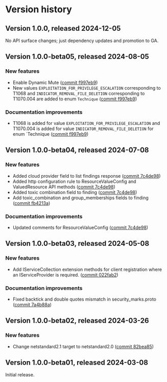 # Version history

## Version 1.0.0, released 2024-12-05

No API surface changes; just dependency updates and promotion to GA.

## Version 1.0.0-beta05, released 2024-08-05

### New features

- Enable Dynamic Mute ([commit f997eb9](https://github.com/googleapis/google-cloud-dotnet/commit/f997eb9541b23d209614bb46112641dfd38c6ea6))
- New values `EXPLOITATION_FOR_PRIVILEGE_ESCALATION` corresponding to T1068 and `INDICATOR_REMOVAL_FILE_DELETION` corresponding to T1070.004 are added to enum `Technique` ([commit f997eb9](https://github.com/googleapis/google-cloud-dotnet/commit/f997eb9541b23d209614bb46112641dfd38c6ea6))

### Documentation improvements

- T1068 is added for value `EXPLOITATION_FOR_PRIVILEGE_ESCALATION` and T1070.004 is added for value `INDICATOR_REMOVAL_FILE_DELETION` for enum `Technique ([commit f997eb9](https://github.com/googleapis/google-cloud-dotnet/commit/f997eb9541b23d209614bb46112641dfd38c6ea6))

## Version 1.0.0-beta04, released 2024-07-08

### New features

- Added cloud provider field to list findings response ([commit 7c4de98](https://github.com/googleapis/google-cloud-dotnet/commit/7c4de983db64fe1cf73a409656566a6c68714bb2))
- Added http configuration rule to ResourceValueConfig and ValuedResource API methods ([commit 7c4de98](https://github.com/googleapis/google-cloud-dotnet/commit/7c4de983db64fe1cf73a409656566a6c68714bb2))
- Added toxic combination field to finding ([commit 7c4de98](https://github.com/googleapis/google-cloud-dotnet/commit/7c4de983db64fe1cf73a409656566a6c68714bb2))
- Add toxic_combination and group_memberships fields to finding ([commit fb4213a](https://github.com/googleapis/google-cloud-dotnet/commit/fb4213aecfa69d90b36d862189785131abe8d1c2))

### Documentation improvements

- Updated comments for ResourceValueConfig ([commit 7c4de98](https://github.com/googleapis/google-cloud-dotnet/commit/7c4de983db64fe1cf73a409656566a6c68714bb2))

## Version 1.0.0-beta03, released 2024-05-08

### New features

- Add IServiceCollection extension methods for client registration where an IServiceProvider is required. ([commit 022fab2](https://github.com/googleapis/google-cloud-dotnet/commit/022fab203f28fb9c608972af7f8b83f571ae5694))

### Documentation improvements

- Fixed backtick and double quotes mismatch in security_marks.proto ([commit 7a4b88a](https://github.com/googleapis/google-cloud-dotnet/commit/7a4b88a644382a0dc6d39033de78e49ad1cb0362))

## Version 1.0.0-beta02, released 2024-03-26

### New features

- Change netstandard2.1 target to netstandard2.0 ([commit 82bea85](https://github.com/googleapis/google-cloud-dotnet/commit/82bea850661975b9750ac30753528cc9d2e05240))

## Version 1.0.0-beta01, released 2024-03-08

Initial release.
